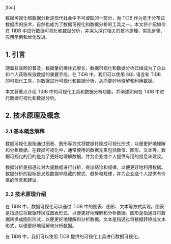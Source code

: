 
[toc]                    
                
                
数据可视化和数据分析是现代社会中不可或缺的一部分，而 TiDB 作为基于分布式数据库的技术，自然也成为了数据可视化和数据分析的工具之一。本文将介绍如何在 TiDB 中进行数据可视化和数据分析，并深入探讨相关的技术原理、实现步骤、应用示例和优化改进。

## 1. 引言

随着互联网的普及，数据量的爆炸式增长，数据可视化和数据分析已经成为了企业和个人获取有效数据的重要手段。在 TiDB 中，我们可以使用 SQL 语言和 TiDB 的可视化工具，对数据进行可视化和数据分析，从而更好地理解和利用数据。

本文将重点介绍 TiDB 中的可视化工具和数据分析功能，并阐述如何在 TiDB 中进行数据可视化和数据分析。

## 2. 技术原理及概念

### 2.1 基本概念解释

数据可视化是指通过图表、图形等方式将数据转换成可视化形式，以便更好地理解和分析数据。在数据可视化中，通常使用的数据元素包括数值、图形、文本等。数据可视化的目的是为了更好地理解数据，并为企业或个人提供有用的信息和建议。

数据分析是指通过对大量数据进行分析，得出结论和规律，以便更好地利用数据。数据分析的目标是发现数据中隐藏的模式、趋势和规律，并为企业或个人提供有价值的信息和建议。

### 2.2 技术原理介绍

在 TiDB 中，数据可视化可以通过 TiDB 中的图表、图形、文本等方式实现。图表是指通过将数据转换成图表形式，以便更好地理解和分析数据。图形是指通过将数据转换成图形形式，以便更好地理解和分析数据。文本是指通过将数据转换成文本形式，以便更好地理解和分析数据。

在 TiDB 中，我们可以使用 TiDB 提供的可视化工具进行数据可视化。

